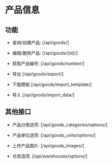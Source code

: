 # 产品信息


## 功能

- 查询/创建产品:
[/api/goods/]

- 编辑/删除产品:
[/api/goods/{id}/]

- 获取产品编号:
[/api/goods/number/]

- 导出
[/api/goods/export/]

- 下载模板
[/api/goods/import_template/]

- 导入
[/api/goods/import_data/]


## 其他接口

- 产品分类选项:
[/api/goods_categories/options/]

- 产品单位选项:
[/api/goods_units/options/]

- 上传产品图片:
[/api/goods_images/]

- 仓库选项:
[/api/warehouses/options/]
